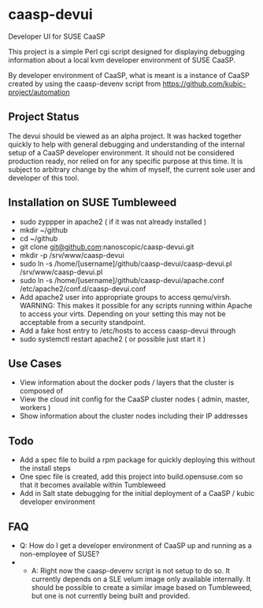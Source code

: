 # caasp-devui
Developer UI for SUSE CaaSP 

This project is a simple Perl cgi script designed for displaying debugging information about a local kvm developer environment of SUSE CaaSP.

By developer environment of CaaSP, what is meant is a instance of CaaSP created by using the caasp-devenv script from https://github.com/kubic-project/automation

## Project Status
The devui should be viewed as an alpha project. It was hacked together quickly to help with general debugging and understanding of the internal setup of a CaaSP developer environment. It should not be considered production ready, nor relied on for any specific purpose at this time. It is subject to arbitrary change by the whim of myself, the current sole user and developer of this tool.

## Installation on SUSE Tumbleweed
* sudo zyppper in apache2 ( if it was not already installed )
* mkdir ~/github
* cd ~/github
* git clone git@github.com:nanoscopic/caasp-devui.git
* mkdir -p /srv/www/caasp-devui
* sudo ln -s /home/[username]/github/caasp-devui/caasp-devui.pl /srv/www/caasp-devui.pl
* sudo ln -s /home/[username]/github/caasp-devui/apache.conf /etc/apache2/conf.d/caasp-devui.conf
* Add apache2 user into appropriate groups to access qemu/virsh. WARNING: This makes it possible for any scripts running within Apache to access your virts. Depending on your setting this may not be acceptable from a security standpoint.
* Add a fake host entry to /etc/hosts to access caasp-devui through
* sudo systemctl restart apache2 ( or possible just start it )

## Use Cases
* View information about the docker pods / layers that the cluster is composed of
* View the cloud init config for the CaaSP cluster nodes ( admin, master, workers )
* Show information about the cluster nodes including their IP addresses

## Todo
* Add a spec file to build a rpm package for quickly deploying this without the install steps
* One spec file is created, add this project into build.opensuse.com so that it becomes available within Tumbleweed
* Add in Salt state debugging for the initial deployment of a CaaSP / kubic developer environment

## FAQ
* Q: How do I get a developer environment of CaaSP up and running as a non-employee of SUSE?
* * A: Right now the caasp-devenv script is not setup to do so. It currently depends on a SLE velum image only available internally. It should be possible to create a similar image based on Tumbleweed, but one is not currently being built and provided.

